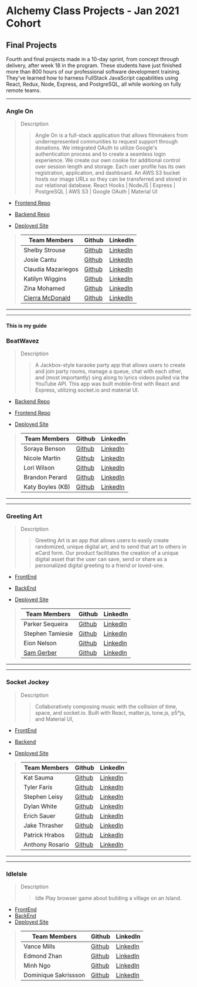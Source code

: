 # Alchemy Class Projects - Jan 2021 Cohort

## Final Projects

Fourth and final projects made in a 10-day sprint, from concept through delivery, after week 18 in the program.  These students have just finished more than 800 hours of our professional software development training. They've learned how to harness FullStack JavaScript capabilities using React, Redux, Node, Express, and PostgreSQL, all while working on fully remote teams.
___

### Angle On
> Description 
>> Angle On is a full-stack application that allows filmmakers from underrepresented communities to request support through donations. We integrated OAuth to utilize Google's authentication process and to create a seamless login experience. We create our own cookie for additional control over session length and storage. Each user profile has its own registration, application, and dashboard. An AWS S3 bucket hosts our image URLs so they can be transferred and stored in our relational database. React Hooks | NodeJS | Express | PostgreSQL | AWS S3 | Google OAuth | Material UI 

* [Frontend Repo](https://github.com/Angle-On/angle-on-server)
* [Backend Repo](https://github.com/Angle-On/angle-on-client)

* [Deployed Site](https://dazzling-heyrovsky-02bd75.netlify.app/)

>| Team Members  | Github  | LinkedIn  |
>|---|---|---|
>| Shelby Strouse |  [Github](https://github.com/sls1881)  |  [LinkedIn](https://www.linkedin.com/in/shelby-strouse-full-stack-eng/)   |
>| Josie Cantu | [Github](https://github.com/JosieMCantu)   | [LinkedIn](https://www.linkedin.com/in/josiemcantu/)  |
>| Claudia Mazariegos |  [Github](https://github.com/cmazariegos44)  |  [LinkedIn](https://www.linkedin.com/in/claudia-mazariegos/)  |
>| Katilyn Wiggins |  [Github](https://github.com/katilyn-wiggins)  |  [LinkedIn](https://www.linkedin.com/in/katilynwiggins)  |
>| Zina Mohamed |  [Github](https://github.com/zinamohamed)  |  [LinkedIn](https://www.linkedin.com/in/zina-mohamed/)  |
>| [Cierra McDonald](https://cierra-mcdonald.netlify.app/) |  [Github](https://github.com/Cierra-McDonald)  |  [LinkedIn](https://www.linkedin.com/in/cierra-mcdonald/)  |

___
___

#### This is my guide

### BeatWavez
> Description 
>> A Jackbox-style karaoke party app that allows users to create and join party rooms, manage a queue, chat with each other, and (most importantly) sing along to lyrics videos pulled via the YouTube API. This app was built mobile-first with React and Express, utilizing socket.io and material UI.

* [Backend Repo](https://github.com/the-treblemakers/BeatWavez-BE)
* [Frontend Repo](https://github.com/the-treblemakers/BeatWavez-FE)

* [Deployed Site](https://beatwavez.com/)
 
>| Team Members  | Github  | LinkedIn  |
>|---|---|---|
>| Soraya Benson |  [Github](https://github.com/sorayabenson)  |  [LinkedIn](https://www.linkedin.com/in/soraya-benson/)   |
>| Nicole Martin | [Github](https://github.com/nicole-m-martin)   | [LinkedIn](https://www.linkedin.com/in/nicolemartinpdx/)  |
>| Lori Wilson |  [Github](https://github.com/LoriWinston)  |  [LinkedIn](https://www.linkedin.com/in/loriwinston/)  |
>| Brandon Perard |  [Github](https://github.com/bperard)  |  [LinkedIn](https://www.linkedin.com/in/brandonperard/)  |
>| Katy Boyles (KB) |  [Github](https://github.com/katrinkajb)  |  [LinkedIn](https://www.linkedin.com/in/katy-boyles/)  |
___
___

### Greeting Art
> Description 
>> Greeting Art is an app that allows users to easily create randomized, unique digital art, and to send that art to others in eCard form.  Our product facilitates the creation of a unique digital asset that the user can save, send or share as a personalized digital greeting to a friend or loved-one.

* [FrontEnd](https://github.com/Greeting-Art/greeting-art-client)
* [BackEnd](https://github.com/Greeting-Art/greeting-art-server)

* [Deployed Site](https://greeting-art.netlify.app/)

>| Team Members  | Github  | LinkedIn  |
>|---|---|---|
>| Parker Sequeira |  [Github](https://github.com/phsequeira)  |  [LinkedIn](https://www.linkedin.com/in/parker-sequeira-b0a96886/)   |
>|  Stephen Tamiesie | [Github](https://github.com/stamiesie)   | [LinkedIn](https://www.linkedin.com/in/stephen-tamiesie/)  |
>| Eion Nelson |  [Github](https://github.com/ecnelson1)  |  [LinkedIn](https://www.linkedin.com/in/eionnelson/)  |
>| [Sam Gerber](https://www.samgerber.dev/) |  [Github](https://github.com/sgerpdx)  |  [LinkedIn](https://www.linkedin.com/in/sam-h-gerber/)  |

___
___

### Socket Jockey
> Description 
>> Collaboratively composing music with the collision of time, space, and socket.io. Built with React, matter.js, tone.js, p5*js, and Material UI,


* [FrontEnd](https://github.com/socket-jockey/socket-jockey-server)
* [Backend](https://github.com/socket-jockey/socket-jockey-client)

* [Deployed Site](https://socketjockey.netlify.app/)

>| Team Members  | Github  | LinkedIn  | 
>|---|---|---|
>| Kat Sauma|  [Github](https://github.com/kat-sauma)  |  [LinkedIn](https://www.linkedin.com/in/kat-sauma/)   |
>| Tyler Faris | [Github](https://github.com/Tylerpfarris)   | [LinkedIn](https://www.linkedin.com/in/tyler-p-farris/)  |         
>| Stephen Leisy|  [Github](https://github.com/stephen-leisy)  |  [LinkedIn](https://www.linkedin.com/in/stephen-leisy/)  |
>| Dylan White |  [Github](https://github.com/glass-waves)  |  [LinkedIn](https://www.linkedin.com/in/dylan-j-white/)  |
>| Erich Sauer|  [Github](https://github.com/erichsauer)  |  [LinkedIn](https://www.linkedin.com/in/erichsauer/)   |
>| Jake Thrasher | [Github](https://github.com/jakethrasher)   | [LinkedIn](https://www.linkedin.com/in/m-jake-thrasher/)  |         
>| Patrick Hrabos|  [Github](https://github.com/phrabos)  |  [LinkedIn](https://www.linkedin.com/in/patrick-hrabos/)  |
>| Anthony Rosario |  [Github](https://github.com/Anthony-Rosario)  |  [LinkedIn](https://www.linkedin.com/in/anthony-rosario/)  |

___
___

 ### IdleIsle
> Description 
>> Idle Play browser game about building a village on an Island.

* [FrontEnd](https://github.com/Alchemy-IdleGame-Project/idlegame-FE)
* [BackEnd]()
* [Deployed Site](https://github.com/Alchemy-IdleGame-Project/idlegame-BE)

>| Team Members  | Github  | LinkedIn  |
>|---|---|---|
>| Vance Mills|  [Github](https://github.com/Vance-M)  |  [LinkedIn](https://www.linkedin.com/in/vance-mills/)   |
>| Edmond Zhan | [Github](https://github.com/zhaned)   | [LinkedIn](https://www.linkedin.com/in/edmondzhan/)  |         
>| Minh Ngo |  [Github](https://github.com/ngominh0224)  |  [LinkedIn](https://www.linkedin.com/in/minhnngo/)  |
>| Dominique Sakrissson |  [Github](https://github.com/Dominique-Sakrisson)  |  [LinkedIn](https://www.linkedin.com/in/dominique-sakrisson/)  |
